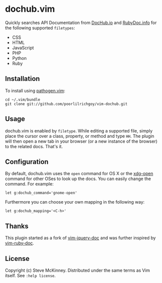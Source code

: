 # dochub.vim

Quickly searches API Documentation from
[DocHub.io](http://dochub.io) and 
[RubyDoc.info](http://rubydoc.info)
for the following supported `filetypes`:

* CSS
* HTML
* JavaScript
* PHP
* Python
* Ruby


## Installation

To install using [pathogen.vim](https://github.com/tpope/pathogen.vim):

    cd ~/.vim/bundle
    git clone git://github.com/poorlilrichgoy/vim-dochub.git


## Usage

dochub.vim is enabled by `filetype`. While editing a supported file,
simply place the cursor over a class, property, or method and type `HH`.
The plugin will then open a new tab in your browser (or a new instance of
the browser) to the related docs. That's it.


## Configuration

By default, dochub.vim uses the `open` command for OS X or the
[xdg-open](http://portland.freedesktop.org/xdg-utils-1.0/xdg-open.html)
command for other OSes to look up the docs. You can easily change the command. 
For example:

    let g:dochub_command='gnome-open'

Furthermore you can choose your own mapping in the following way:

    let g:dochub_mapping='<C-h>'

## Thanks

This plugin started as a fork of [vim-jquery-doc](http://github.com/lucapette/vim-jquery-doc) and was further inspired by [vim-ruby-doc](http://github.com/lucapette/vim-ruby-doc).

## License

Copyright (c) Steve McKinney. Distributed under the same terms as Vim itself. See `:help license`.

